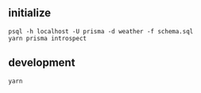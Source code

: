 ## initialize

```
psql -h localhost -U prisma -d weather -f schema.sql
yarn prisma introspect
```
## development

```
yarn

